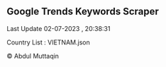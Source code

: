 

## Google Trends Keywords Scraper 
 
Last Update 02-07-2023 , 20:38:31

Country List :
VIETNAM.json



© Abdul Muttaqin 
